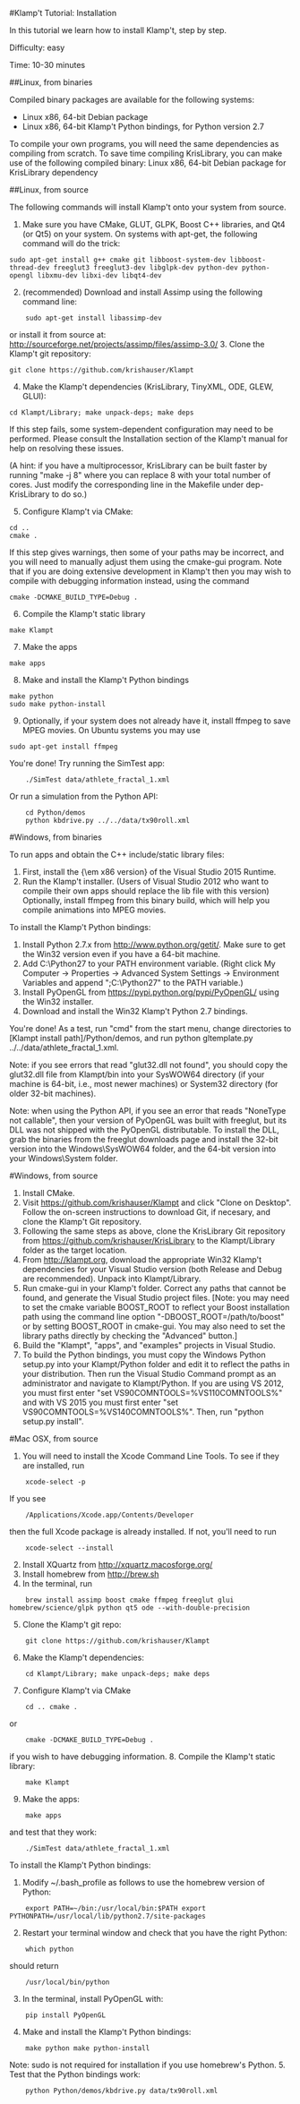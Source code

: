 #Klamp't Tutorial: Installation

In this tutorial we learn how to install Klamp't, step by step.

Difficulty: easy

Time: 10-30 minutes


##Linux, from binaries

Compiled binary packages are available for the following systems:

-    Linux x86, 64-bit Debian package
-    Linux x86, 64-bit Klamp't Python bindings, for Python version 2.7

To compile your own programs, you will need the same dependencies as compiling from scratch. To save time compiling KrisLibrary, you can make use of the following compiled binary:
Linux x86, 64-bit Debian package for KrisLibrary dependency


##Linux, from source

The following commands will install Klamp't onto your system from source.

1. Make sure you have CMake, GLUT, GLPK, Boost C++ libraries, and Qt4 (or Qt5) on your system. On systems with apt-get, the following command will do the trick:
```
sudo apt-get install g++ cmake git libboost-system-dev libboost-thread-dev freeglut3 freeglut3-dev libglpk-dev python-dev python-opengl libxmu-dev libxi-dev libqt4-dev
```
2. (recommended) Download and install Assimp using the following command line:
```
    sudo apt-get install libassimp-dev
```
or install it from source at: http://sourceforge.net/projects/assimp/files/assimp-3.0/
3. Clone the Klamp't git repository:
```
git clone https://github.com/krishauser/Klampt
```
4. Make the Klamp't dependencies (KrisLibrary, TinyXML, ODE, GLEW, GLUI):
```
cd Klampt/Library; make unpack-deps; make deps
```
If this step fails, some system-dependent configuration may need to be performed. Please consult the Installation section of the Klamp't manual for help on resolving these issues.

(A hint: if you have a multiprocessor, KrisLibrary can be built faster by running "make -j 8" where you can replace 8 with your total number of cores. Just modify the corresponding line in the Makefile under dep-KrisLibrary to do so.)

5. Configure Klamp't via CMake:
```
cd ..
cmake .
```
If this step gives warnings, then some of your paths may be incorrect, and you will need to manually adjust them using the cmake-gui program. Note that if you are doing extensive development in Klamp't then you may wish to compile with debugging information instead, using the command
```
cmake -DCMAKE_BUILD_TYPE=Debug .
```
6. Compile the Klamp't static library
```
make Klampt
```
7. Make the apps
```
make apps
```
8. Make and install the Klamp't Python bindings
```
make python
sudo make python-install
```
9. Optionally, if your system does not already have it, install ffmpeg to save MPEG movies. On Ubuntu systems you may use
```
sudo apt-get install ffmpeg
```

You're done! Try running the SimTest app:
```
    ./SimTest data/athlete_fractal_1.xml
```
Or run a simulation from the Python API:
```
    cd Python/demos
    python kbdrive.py ../../data/tx90roll.xml
```

#Windows, from binaries

To run apps and obtain the C++ include/static library files:

1. First, install the {\em x86 version} of the Visual Studio 2015 Runtime.
2. Run the Klamp't installer. (Users of Visual Studio 2012 who want to compile their own apps should replace the lib file with this version)
   Optionally, install ffmpeg from this binary build, which will help you compile animations into MPEG movies.

To install the Klamp't Python bindings:

1. Install Python 2.7.x from http://www.python.org/getit/. Make sure to get the Win32 version even if you have a 64-bit machine.
2. Add C:\Python27 to your PATH environment variable. (Right click My Computer -> Properties -> Advanced System Settings -> Environment Variables and append ";C:\Python27" to the PATH variable.)
3. Install PyOpenGL from https://pypi.python.org/pypi/PyOpenGL/ using the Win32 installer.
4. Download and install the Win32 Klamp't Python 2.7 bindings.

You're done! As a test, run "cmd" from the start menu, change directories to [Klampt install path]/Python/demos, and run python gltemplate.py ../../data/athlete_fractal_1.xml.

Note: if you see errors that read "glut32.dll not found", you should copy the glut32.dll file from Klampt/bin into your SysWOW64 directory (if your machine is 64-bit, i.e., most newer machines) or System32 directory (for older 32-bit machines).

Note: when using the Python API, if you see an error that reads "NoneType not callable", then your version of PyOpenGL was built with freeglut, but its DLL was not shipped with the PyOpenGL distributable. To install the DLL, grab the binaries from the freeglut downloads page and install the 32-bit version into the Windows\SysWOW64 folder, and the 64-bit version into your Windows\System folder.

#Windows, from source

1. Install CMake.
2. Visit https://github.com/krishauser/Klampt and click "Clone on Desktop". Follow the on-screen instructions to download Git, if necesary, and clone the Klamp't Git repository.
3. Following the same steps as above, clone the KrisLibrary Git repository from https://github.com/krishauser/KrisLibrary to the Klampt/Library folder as the target location.
4. From http://klampt.org, download the appropriate Win32 Klamp't dependencies for your Visual Studio version (both Release and Debug are recommended). Unpack into Klampt/Library.
5. Run cmake-gui in your Klamp't folder. Correct any paths that cannot be found, and generate the Visual Studio project files.
   [Note: you may need to set the cmake variable BOOST_ROOT to reflect your Boost installation path using the command line option "-DBOOST_ROOT=/path/to/boost" or by setting BOOST_ROOT in cmake-gui. You may also need to set the library paths directly by checking the "Advanced" button.]
6. Build the "Klampt", "apps", and "examples" projects in Visual Studio.
7. To build the Python bindings, you must copy the Windows Python setup.py into your Klampt/Python folder and edit it to reflect the paths in your distribution. Then run the Visual Studio Command prompt as an administrator and navigate to Klampt/Python. If you are using VS 2012, you must first enter "set VS90COMNTOOLS=%VS110COMNTOOLS%" and with VS 2015 you must first enter "set VS90COMNTOOLS=%VS140COMNTOOLS%". Then, run "python setup.py install".

#Mac OSX, from source

1. You will need to install the Xcode Command Line Tools. To see if they are installed, run
```
    xcode-select -p
```
If you see
```
    /Applications/Xcode.app/Contents/Developer
```
then the full Xcode package is already installed. If not, you'll need to run
```
    xcode-select --install
```
2. Install XQuartz from http://xquartz.macosforge.org/
3. Install homebrew from http://brew.sh
4. In the terminal, run
```
    brew install assimp boost cmake ffmpeg freeglut glui homebrew/science/glpk python qt5 ode --with-double-precision
```
5. Clone the Klamp't git repo:
```
    git clone https://github.com/krishauser/Klampt
```
6. Make the Klamp't dependencies:
```
    cd Klampt/Library; make unpack-deps; make deps
```
7. Configure Klamp't via CMake
```
    cd .. cmake .
```
or
```
    cmake -DCMAKE_BUILD_TYPE=Debug .
```
if you wish to have debugging information.
8. Compile the Klamp't static library:
```
    make Klampt
```
9. Make the apps:
```
    make apps
```
and test that they work:
```
    ./SimTest data/athlete_fractal_1.xml
```

To install the Klamp't Python bindings:
1. Modify ~/.bash_profile as follows to use the homebrew version of Python:
```
    export PATH=~/bin:/usr/local/bin:$PATH export PYTHONPATH=/usr/local/lib/python2.7/site-packages
```
2. Restart your terminal window and check that you have the right Python:
```
    which python
```
should return
```
    /usr/local/bin/python
```
3. In the terminal, install PyOpenGL with:
```
    pip install PyOpenGL
```
4. Make and install the Klamp't Python bindings:
```
    make python make python-install
```
Note: sudo is not required for installation if you use homebrew's Python.
5. Test that the Python bindings work:
```
    python Python/demos/kbdrive.py data/tx90roll.xml
```
